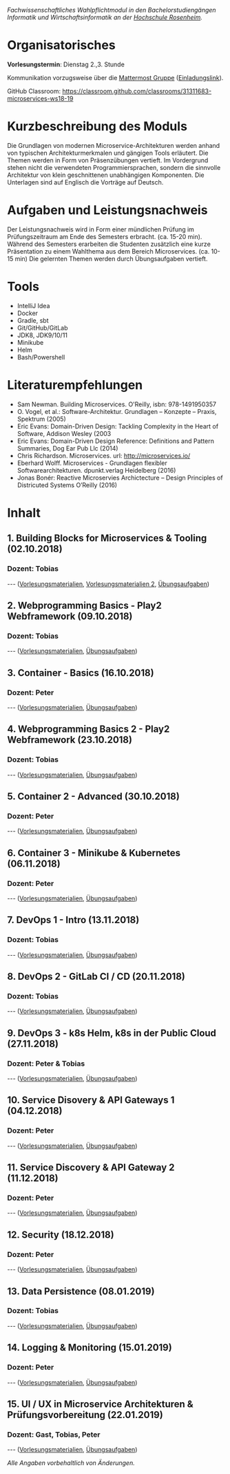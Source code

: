 _Fachwissenschaftliches Wahlpflichtmodul in den Bachelorstudiengängen Informatik und Wirtschaftsinformatik an der [Hochschule Rosenheim](www.fh-rosenheim.de)._

# Organisatorisches

**Vorlesungstermin**: Dienstag 2.,3. Stunde

Kommunikation vorzugsweise über die [Mattermost Gruppe](https://inf-mattermost.fh-rosenheim.de/mis-ws1819/channels/town-square) ([Einladungslink](https://inf-mattermost.fh-rosenheim.de/signup_user_complete/?id=ziqecjhk97dgfnit5y7fq4g9ze)).

GitHub Classroom: https://classroom.github.com/classrooms/31311683-microservices-ws18-19

# Kurzbeschreibung des Moduls
Die Grundlagen von modernen Microservice-Architekturen werden anhand von typischen Architekturmerkmalen und gängigen Tools erläutert.
Die Themen werden in Form von Präsenzübungen vertieft.
Im Vordergrund stehen nicht die verwendeten Programmiersprachen, sondern die sinnvolle Architektur von klein geschnittenen unabhängigen Komponenten.
Die Unterlagen sind auf Englisch die Vorträge auf Deutsch.

# Aufgaben und Leistungsnachweis
Der Leistungsnachweis wird in Form einer mündlichen Prüfung im Prüfungszeitraum am Ende des Semesters erbracht. (ca. 15-20 min).
Während des Semesters erarbeiten die Studenten zusätzlich eine kurze Präsentation zu einem Wahlthema aus dem Bereich Microservices. (ca. 10-15 min)
Die gelernten Themen werden durch Übungsaufgaben vertieft.

# Tools
* IntelliJ Idea
* Docker
* Gradle, sbt
* Git/GitHub/GitLab
* JDK8, JDK9/10/11
* Minikube
* Helm
* Bash/Powershell

# Literaturempfehlungen
* Sam Newman. Building Microservices. O'Reilly, isbn: 978-1491950357
* O. Vogel, et al.: Software-Architektur. Grundlagen – Konzepte – Praxis, Spektrum (2005)
* Eric Evans: Domain-Driven Design: Tackling Complexity in the Heart of Software, Addison Wesley (2003
* Eric Evans: Domain-Driven Design Reference: Definitions and Pattern Summaries, Dog Ear Pub Llc (2014)
* Chris Richardson. Microservices. url: http://microservices.io/
* Eberhard Wolff. Microservices - Grundlagen flexibler Softwarearchitekturen. dpunkt.verlag Heidelberg (2016)
* Jonas Bonér: Reactive Microservies Archictecture – Design Principles of Districuted Systems O’Reilly (2016)

# Inhalt
## 1. Building Blocks for Microservices & Tooling (02.10.2018)
### Dozent: Tobias

--- ([Vorlesungsmaterialien](https://hsro-inf-mis.github.io/assets/01/introduction.pdf), [Vorlesungsmaterialien 2](https://hsro-inf-mis.github.io/assets/01/building-blocks.pdf), [Übungsaufgaben](#))

## 2. Webprogramming Basics - Play2 Webframework (09.10.2018)
### Dozent: Tobias

--- ([Vorlesungsmaterialien](https://hsro-inf-mis.github.io/assets/02/webservices-with-scala-1.pdf), [Übungsaufgaben](https://hsro-inf-mis.github.io/assets/02/Exercises.pdf))

## 3. Container - Basics (16.10.2018)
### Dozent: Peter

--- ([Vorlesungsmaterialien](/assets/03/03-container-basics.pdf), [Übungsaufgaben](https://github.com/hsro-inf-mis/Exercise-2-Container))

## 4. Webprogramming Basics 2 - Play2 Webframework (23.10.2018)
### Dozent: Tobias

--- ([Vorlesungsmaterialien](https://hsro-inf-mis.github.io/assets/02/webservices-with-scala-2.pdf), [Übungsaufgaben](https://github.com/hsro-inf-mis/play2-iot-manager))

## 5. Container 2 - Advanced (30.10.2018)
### Dozent: Peter

--- ([Vorlesungsmaterialien](#), [Übungsaufgaben](#))

## 6. Container 3 - Minikube & Kubernetes (06.11.2018)
### Dozent: Peter

--- ([Vorlesungsmaterialien](#), [Übungsaufgaben](#))

## 7. DevOps 1 - Intro (13.11.2018)
### Dozent: Tobias

--- ([Vorlesungsmaterialien](#), [Übungsaufgaben](#))

## 8. DevOps 2 - GitLab CI / CD (20.11.2018)
### Dozent: Tobias

--- ([Vorlesungsmaterialien](#), [Übungsaufgaben](#))

## 9. DevOps 3 - k8s Helm, k8s in der Public Cloud (27.11.2018)
### Dozent: Peter & Tobias

--- ([Vorlesungsmaterialien](#), [Übungsaufgaben](#))

## 10. Service Disovery & API Gateways 1 (04.12.2018)
### Dozent: Peter

--- ([Vorlesungsmaterialien](#), [Übungsaufgaben](#))

## 11. Service Discovery & API Gateway 2 (11.12.2018)
### Dozent: Peter

--- ([Vorlesungsmaterialien](#), [Übungsaufgaben](#))

## 12. Security (18.12.2018)
### Dozent: Peter

--- ([Vorlesungsmaterialien](#), [Übungsaufgaben](#))

## 13. Data Persistence (08.01.2019)
### Dozent: Tobias

--- ([Vorlesungsmaterialien](#), [Übungsaufgaben](#))

## 14. Logging & Monitoring (15.01.2019)
### Dozent: Peter

--- ([Vorlesungsmaterialien](#), [Übungsaufgaben](#))

## 15. UI / UX in Microservice Architekturen & Prüfungsvorbereitung (22.01.2019)
### Dozent: Gast, Tobias, Peter

--- ([Vorlesungsmaterialien](#), [Übungsaufgaben](#))

*Alle Angaben vorbehaltlich von Änderungen.*
